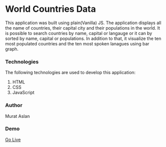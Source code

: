 # World Countries Data

This application was built using plain(Vanilla) JS. The application displays all the name of countries, their capital city and their populations in the world. It is possible to search countries by name, capital or langauge or it can by sorted by name, capital or populations. In addition to that, it visualize the ten most populated  countries and the ten most spoken lanagues using bar graph. 

### Technologies

The following technologies are used to develop this application:

1. HTML
2. CSS
3. JavaScript
   

### Author
Murat Aslan
### Demo
[Go Live](https://countries-in-world.murataslan11.repl.co/)
